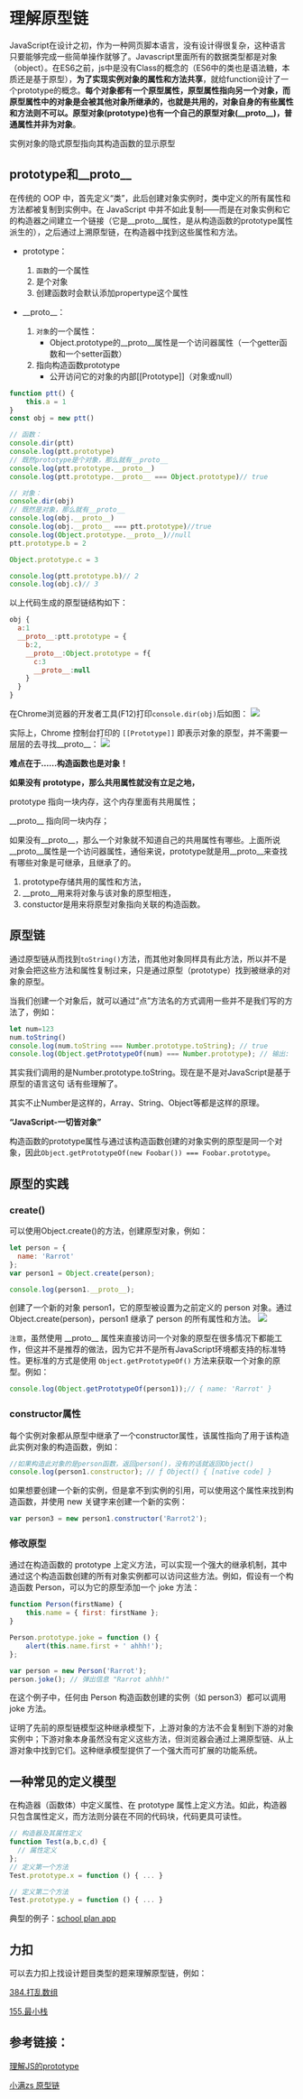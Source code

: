 # 理解原型链

JavaScript在设计之初，作为一种网页脚本语言，没有设计得很复杂，这种语言只要能够完成一些简单操作就够了。Javascript里面所有的数据类型都是对象（object）。在ES6之前，js中是没有Class的概念的（ES6中的类也是语法糖，本质还是基于原型），**为了实现实例对象的属性和方法共享**，就给function设计了一个prototype的概念。**每个对象都有一个原型属性，原型属性指向另一个对象，而原型属性中的对象是会被其他对象所继承的，也就是共用的，对象自身的有些属性和方法则不可以。原型对象(prototype)也有一个自己的原型对象(\_\_proto__)，普通属性并非为对象**。

实例对象的隐式原型指向其构造函数的显示原型

## prototype和__proto__
在传统的 OOP 中，首先定义“类”，此后创建对象实例时，类中定义的所有属性和方法都被复制到实例中。在 JavaScript 中并不如此复制——而是在对象实例和它的构造器之间建立一个链接（它是__proto__属性，是从构造函数的prototype属性派生的），之后通过上溯原型链，在构造器中找到这些属性和方法。

- prototype：
  1. `函数`的一个属性
  2. 是个对象
  3. 创建函数时会默认添加propertype这个属性

- \_\_proto__：
  1. `对象`的一个属性：
       * Object.prototype的\_\_proto__属性是一个访问器属性（一个getter函数和一个setter函数）
  2. 指向构造函数prototype
       * 公开访问它的对象的内部\[\[Prototype\]\]（对象或null）
```js
function ptt() {
    this.a = 1
}
const obj = new ptt()

// 函数：
console.dir(ptt)
console.log(ptt.prototype)
// 既然prototype是个对象，那么就有__proto__
console.log(ptt.prototype.__proto__)
console.log(ptt.prototype.__proto__ === Object.prototype)// true

// 对象：
console.dir(obj)
// 既然是对象，那么就有__proto__
console.log(obj.__proto__)
console.log(obj.__proto__ === ptt.prototype)//true
console.log(Object.prototype.__proto__)//null
ptt.prototype.b = 2

Object.prototype.c = 3

console.log(ptt.prototype.b)// 2
console.log(obj.c)// 3
```

以上代码生成的原型链结构如下：
```js
obj {
  a:1
  __proto__:ptt.prototype = {
    b:2,
    __proto__:Object.prototype = f{
      c:3
      __proto__:null
    }
  }
}
```
在Chrome浏览器的开发者工具(F12)打印`console.dir(obj)`后如图：
![](https://cdn.jsdelivr.net/gh/hr1201/img@main/imgs/202402292022651.png)

实际上，Chrome 控制台打印的 `[[Prototype]]` 即表示对象的原型，并不需要一层层的去寻找\_\_proto__：
![](https://cdn.jsdelivr.net/gh/hr1201/img@main/imgs/202402292014926.png)


**难点在于……构造函数也是对象！**

**如果没有 prototype，那么共用属性就没有立足之地，**

prototype 指向一块内存，这个内存里面有共用属性；

\_\_proto__ 指向同一块内存；

如果没有\_\_proto__，那么一个对象就不知道自己的共用属性有哪些。上面所说\_\_proto__属性是一个访问器属性，通俗来说，prototype就是用\_\_proto__来查找有哪些对象是可继承，且继承了的。

1. prototype存储共用的属性和方法，
2. \_\_proto__用来将对象与该对象的原型相连，
3. constuctor是用来将原型对象指向关联的构造函数。


## 原型链

通过原型链从而找到`toString()`方法，而其他对象同样具有此方法，所以并不是对象会把这些方法和属性复制过来，只是通过原型（prototype）找到被继承的对象的原型。

当我们创建一个对象后，就可以通过“点”方法名的方式调用一些并不是我们写的方法了，例如：
```js
let num=123
num.toString()
console.log(num.toString === Number.prototype.toString); // true
console.log(Object.getPrototypeOf(num) === Number.prototype); // 输出: true
```
其实我们调用的是Number.prototype.toString。现在是不是对JavaScript是基于原型的语言这句
话有些理解了。

其实不止Number是这样的，Array、String、Object等都是这样的原理。

**“JavaScript-一切皆对象”**

构造函数的prototype属性与通过该构造函数创建的对象实例的原型是同一个对象，因此`Object.getPrototypeOf(new Foobar()) === Foobar.prototype`。


## 原型的实践

### create()

可以使用Object.create()的方法，创建原型对象，例如：

```js
let person = {
  name: 'Rarrot'
};
var person1 = Object.create(person);

console.log(person1.__proto__);
```
创建了一个新的对象 person1，它的原型被设置为之前定义的 person 对象。通过 Object.create(person)，person1 继承了 person 的所有属性和方法。
![](https://cdn.jsdelivr.net/gh/hr1201/img@main/imgs/202402292101501.png)

`注意`，虽然使用 \_\_proto__ 属性来直接访问一个对象的原型在很多情况下都能工作，但这并不是推荐的做法，因为它并不是所有JavaScript环境都支持的标准特性。更标准的方式是使用 `Object.getPrototypeOf()` 方法来获取一个对象的原型。例如：
```js
console.log(Object.getPrototypeOf(person1));// { name: 'Rarrot' }
```

### constructor属性

每个实例对象都从原型中继承了一个constructor属性，该属性指向了用于该构造此实例对象的构造函数，例如：

```js
//如果构造此对象的是person函数，返回person()，没有的话就返回Object()
console.log(person1.constructor); // ƒ Object() { [native code] }
```

如果想要创建一个新的实例，但是拿不到实例的引用，可以使用这个属性来找到构造函数，并使用 new 关键字来创建一个新的实例：
```js
var person3 = new person1.constructor('Rarrot2');
```


### 修改原型
通过在构造函数的 prototype 上定义方法，可以实现一个强大的继承机制，其中通过这个构造函数创建的所有对象实例都可以访问这些方法。例如，假设有一个构造函数 Person，可以为它的原型添加一个 joke 方法：
```js
function Person(firstName) {
    this.name = { first: firstName };
}

Person.prototype.joke = function () {
    alert(this.name.first + ' ahhh!');
};

var person = new Person('Rarrot');
person.joke(); // 弹出信息 "Rarrot ahhh!"
```
在这个例子中，任何由 Person 构造函数创建的实例（如 person3）都可以调用 joke 方法。

证明了先前的原型链模型这种继承模型下，上游对象的方法不会复制到下游的对象实例中；下游对象本身虽然没有定义这些方法，但浏览器会通过上溯原型链、从上游对象中找到它们。这种继承模型提供了一个强大而可扩展的功能系统。



## 一种常见的定义模型

在构造器（函数体）中定义属性、在 prototype 属性上定义方法。如此，构造器只包含属性定义，而方法则分装在不同的代码块，代码更具可读性。

```js
// 构造器及其属性定义
function Test(a,b,c,d) {
  // 属性定义
};
// 定义第一个方法
Test.prototype.x = function () { ... }

// 定义第二个方法
Test.prototype.y = function () { ... }
```

典型的例子：[school plan app](https://github.com/zalun/school-plan-app/blob/master/stage9/js/index.js)

## 力扣
可以去力扣上找设计题目类型的题来理解原型链，例如：

[384.打乱数组](https://leetcode.cn/problems/shuffle-an-array/description/)

[155.最小栈](https://leetcode.cn/problems/min-stack/)

## 参考链接：
[理解JS的prototype](https://zhuanlan.zhihu.com/p/35458229)

[小满zs 原型链](https://www.bilibili.com/video/BV1ua4y1C7US/?vd_source=77200ec73c64f27ae0b35c31a8f51d40)